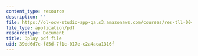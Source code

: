 ```yaml
---
content_type: resource
description: ''
file: https://ol-ocw-studio-app-qa.s3.amazonaws.com/courses/res-tll-004-stem-concept-videos-fall-2013/39dd6d7cf85d7f1c017ec2a4aca1316f_NkV27ApZ0h4.pdf
file_type: application/pdf
resourcetype: Document
title: 3play pdf file
uid: 39dd6d7c-f85d-7f1c-017e-c2a4aca1316f
---
```

